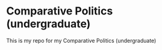 # Comparative Politics (undergraduate)

This is my repo for my Comparative Politics (undergraduate)
